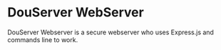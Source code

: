# DouServer WebServer

DouServer Webserver is a secure webserver who uses Express.js and commands line to work.
